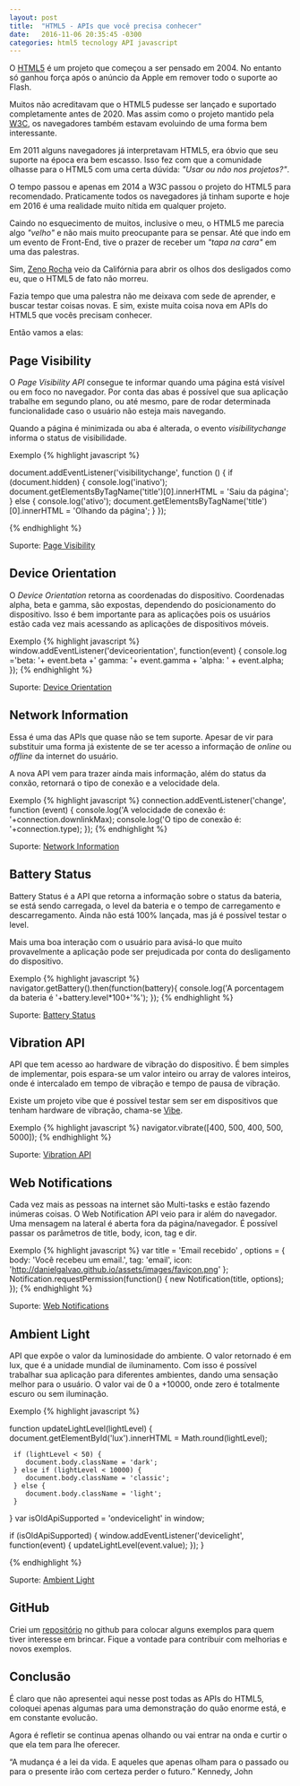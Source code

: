 ```yaml
---
layout: post
title:  "HTML5 - APIs que você precisa conhecer"
date:   2016-11-06 20:35:45 -0300
categories: html5 tecnology API javascript
---
```


O [HTML5](https://www.w3.org/TR/html5/) é um projeto que começou a ser pensado em 2004. No entanto só ganhou força após o anúncio da Apple em remover todo o suporte ao Flash.

Muitos não acreditavam que o HTML5 pudesse ser lançado e suportado completamente antes de 2020. Mas assim como o projeto mantido pela [W3C](http://www.w3c.br), os navegadores também estavam evoluindo de uma forma bem interessante.

Em 2011 alguns navegadores já interpretavam HTML5, era óbvio que seu suporte na época era bem escasso. Isso fez com que a comunidade olhasse para o HTML5 com uma certa dúvida: _"Usar ou não nos projetos?"_.

O tempo passou e apenas em 2014 a W3C passou o projeto do HTML5 para recomendado. Praticamente todos os navegadores já tinham suporte e hoje em 2016 é uma realidade muito nítida em qualquer projeto.

Caindo no esquecimento de muitos, inclusive o meu, o HTML5 me parecia algo _"velho"_ e não mais muito preocupante para se pensar. Até que indo em um evento de Front-End, tive o prazer de receber um _"tapa na cara"_ em uma das palestras.

Sim, [Zeno Rocha](http://www.zenorocha.com) veio da Califórnia para abrir os olhos dos desligados como eu, que o HTML5 de fato não morreu.

Fazia tempo que uma palestra não me deixava com sede de aprender, e buscar testar coisas novas. E sim, existe muita coisa nova em APIs do HTML5 que vocês precisam conhecer.

Então vamos a elas:

## Page Visibility

O _Page Visibility API_ consegue te informar quando uma página está visível ou em foco no navegador. Por conta das abas é possível que sua aplicação trabalhe em segundo plano, ou até mesmo, pare de rodar determinada funcionalidade caso o usuário não esteja mais navegando.

Quando a página é minimizada ou aba é alterada, o evento _visibilitychange_ informa o status de visibilidade.

Exemplo
{% highlight javascript %}

document.addEventListener('visibilitychange', function () {
  if (document.hidden) {
    console.log('inativo');
    document.getElementsByTagName('title')[0].innerHTML = 'Saiu da página';
  } else {
    console.log('ativo');
    document.getElementsByTagName('title')[0].innerHTML = 'Olhando da página';
  }
});

{% endhighlight %}

Suporte: [Page Visibility](http://caniuse.com/#search=page%20visibility)

## Device Orientation

O _Device Orientation_ retorna as coordenadas do dispositivo. Coordenadas alpha, beta e gamma, são expostas, dependendo do posicionamento do dispositivo. Isso é bem importante para as aplicações pois os usuários estão cada vez mais acessando as aplicações de dispositivos móveis.

Exemplo
{% highlight javascript %}
  window.addEventListener('deviceorientation', function(event) {
    console.log ='beta: '+ event.beta +' gamma: '+ event.gamma + 'alpha: ' + event.alpha;
  });
{% endhighlight %}

Suporte: [Device Orientation](http://caniuse.com/#search=deviceOrientation)

## Network Information

Essa é uma das APIs que quase não se tem suporte. Apesar de vir para substituir uma forma já existente de se ter acesso a informação de _online_ ou _offline_ da internet do usuário.

A nova API vem para trazer ainda mais informação, além do status da conxão, retornará o tipo de conexão e a velocidade dela.

Exemplo
{% highlight javascript %}
  connection.addEventListener('change', function (event) {
    console.log('A velocidade de conexão é: '+connection.downlinkMax);
    console.log('O tipo de conexão é: '+connection.type);
  });
{% endhighlight %}

Suporte: [Network Information](http://caniuse.com/#search=Network%20Information)

## Battery Status

Battery Status é a API que retorna a informação sobre o status da bateria, se está sendo carregada, o level da bateria e o tempo de carregamento e descarregamento. Ainda não está 100% lançada, mas já é possível testar o level.

Mais uma boa interação com o usuário para avisá-lo que muito provavelmente a aplicação pode ser prejudicada por conta do desligamento do dispositivo.

Exemplo
{% highlight javascript %}
  navigator.getBattery().then(function(battery){
    console.log('A porcentagem da bateria é '+battery.level*100+'%');
  });
{% endhighlight %}

Suporte: [Battery Status](http://caniuse.com/#search=Battery%20Status)

## Vibration API

API que tem acesso ao hardware de vibração do dispositivo. É bem simples de implementar, pois espara-se um valor inteiro ou array de valores inteiros, onde é intercalado em tempo de vibração e tempo de pausa de vibração.

Existe um projeto vibe que é possível testar sem ser em dispositivos que tenham hardware de vibração, chama-se [Vibe](https://naschq.github.io/vibe.js/).

Exemplo
{% highlight javascript %}
  navigator.vibrate([400, 500, 400, 500, 5000]);
{% endhighlight %}

Suporte: [Vibration API](http://caniuse.com/#search=Vibration%20API)

## Web Notifications

Cada vez mais as pessoas na internet são Multi-tasks e estão fazendo inúmeras coisas. O Web Notification API veio para ir além do navegador. Uma mensagem na lateral é aberta fora da página/navegador. É possível passar os parâmetros de title, body, icon, tag e dir.

Exemplo
{% highlight javascript %}
  var title = 'Email recebido'
  ,   options = {
      body: 'Você recebeu um email.',
      tag: 'email',
      icon: 'http://danielgalvao.github.io/assets/images/favicon.png'
  };
  Notification.requestPermission(function() {
    new Notification(title, options);
  });
{% endhighlight %}

Suporte: [Web Notifications](http://caniuse.com/#search=Web%20Notifications)

## Ambient Light

API que expôe o valor da luminosidade do ambiente. O valor retornado é em lux, que é a unidade mundial de iluminamento. Com isso é possível trabalhar sua aplicação para diferentes ambientes, dando uma sensação melhor para o usuário. O valor vai de 0 a +10000, onde zero é totalmente escuro ou sem iluminação.

Exemplo
{% highlight javascript %}

  function updateLightLevel(lightLevel) {
     document.getElementById('lux').innerHTML = Math.round(lightLevel);

     if (lightLevel < 50) {
        document.body.className = 'dark';
     } else if (lightLevel < 10000) {
        document.body.className = 'classic';
     } else {
        document.body.className = 'light';
     }
  }
  var isOldApiSupported = 'ondevicelight' in window;

  if (isOldApiSupported) {
   window.addEventListener('devicelight', function(event) {
      updateLightLevel(event.value);
   });
  }

{% endhighlight %}

Suporte: [Ambient Light](http://caniuse.com/#search=Ambient%20Light)

## GitHub

Criei um [repositório](https://github.com/danielGalvao/html5-examples) no github para colocar alguns exemplos para quem tiver interesse em brincar. Fique a vontade para contribuir com melhorias e novos exemplos.

## Conclusão

É claro que não apresentei aqui nesse post todas as APIs do HTML5, coloquei apenas algumas para uma demonstração do quão enorme está, e em constante evolucão.

Agora é refletir se continua apenas olhando ou vai entrar na onda e curtir o que ela tem para lhe oferecer.

“A mudança é a lei da vida. E aqueles que apenas olham para o passado ou para o presente irão com certeza perder o futuro.” Kennedy, John
